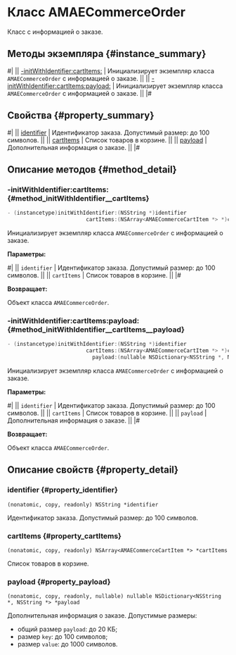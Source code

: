 # Класс AMAECommerceOrder

Класс с информацией о заказе.

## Методы экземпляра {#instance_summary}

#|
|| [-initWithIdentifier:cartItems:](#method_initWithIdentifier__cartItems) | Инициализирует экземпляр класса `AMAECommerceOrder` с информацией о заказе. ||
|| [-initWithIdentifier:cartItems:payload:](#method_initWithIdentifier__cartItems__payload) | Инициализирует экземпляр класса `AMAECommerceOrder` с информацией о заказе. ||
|#

## Свойства {#property_summary}

#|
|| [identifier](#property_identifier) | Идентификатор заказа. Допустимый размер: до 100 символов. ||
|| [cartItems](#property_cartItems) | Список товаров в корзине. ||
|| [payload](#property_payload) | Дополнительная информация о заказе. ||
|#

## Описание методов {#method_detail}

### -initWithIdentifier:cartItems: {#method_initWithIdentifier__cartItems}

```objectivec translate=no
- (instancetype)initWithIdentifier:(NSString *)identifier
                         cartItems:(NSArray<AMAECommerceCartItem *> *)cartItems
```

Инициализирует экземпляр класса `AMAECommerceOrder` с информацией о заказе.

**Параметры:**

#|
|| `identifier` | Идентификатор заказа. Допустимый размер: до 100 символов. ||
|| `cartItems` | Список товаров в корзине. ||
|#

**Возвращает:**

Объект класса `AMAECommerceOrder`.

### -initWithIdentifier:cartItems:payload: {#method_initWithIdentifier__cartItems__payload}

```objectivec translate=no
- (instancetype)initWithIdentifier:(NSString *)identifier
                         cartItems:(NSArray<AMAECommerceCartItem *> *)cartItems
                           payload:(nullable NSDictionary<NSString *, NSString *> *)payload
```

Инициализирует экземпляр класса `AMAECommerceOrder` с информацией о заказе.

**Параметры:**

#|
|| `identifier` | Идентификатор заказа. Допустимый размер: до 100 символов. ||
|| `cartItems` | Список товаров в корзине. ||
|| `payload` | Дополнительная информация о заказе. ||
|#

**Возвращает:**

Объект класса `AMAECommerceOrder`.

## Описание свойств {#property_detail}

### identifier {#property_identifier}

`(nonatomic, copy, readonly) NSString *identifier`

Идентификатор заказа. Допустимый размер: до 100 символов.

### cartItems {#property_cartItems}

`(nonatomic, copy, readonly) NSArray<AMAECommerceCartItem *> *cartItems`

Список товаров в корзине.

### payload {#property_payload}

`(nonatomic, copy, readonly, nullable) nullable NSDictionary<NSString *, NSString *> *payload`

Дополнительная информация о заказе. Допустимые размеры:

- общий размер `payload`: до 20 КБ;
- размер `key`: до 100 символов;
- размер `value`: до 1000 символов.

